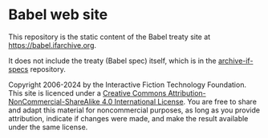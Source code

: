 # Babel web site

This repository is the static content of the Babel treaty site at https://babel.ifarchive.org.

It does not include the treaty (Babel spec) itself, which is in the [archive-if-specs][] repository.

[archive-if-specs]: https://github.com/iftechfoundation/ifarchive-if-specs

Copyright 2006-2024 by the Interactive Fiction Technology Foundation.
This site is licenced under a
[Creative Commons Attribution-NonCommercial-ShareAlike 4.0 International License][byncsa].
You are free to share and adapt this material for noncommercial purposes,
as long as you provide attribution, indicate if changes were made, and
make the result available under the same license.

[byncsa]: https://creativecommons.org/licenses/by-nc-sa/4.0/

